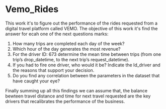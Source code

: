 # Vemo_Rides
This work it's to figure out the performance of the rides requested from a digital  travel platform called VEMO.
The objective of this work it's find the answer for ecah one of the next questions marks:
1)  How many trips are completed each day of the week?
2)  Which hour of the day generates the most revenue?
3)  For the driver ID: 673 determine the mean time between trips (from one trip’s drop_datetime, to the next trip’s request_datetime).
4)  If you had to fire one driver, who would it be? Indicate the Id_driver and the reasons that support your decision.
5)  Do you find any correlation between the parameters in the dataset that have caught
your eye?

Finally summing up all this findings we can assume that, the  balance bewteen travel distance and time for next travel requested are the key drivers that recalibrates the performance of the business. 
